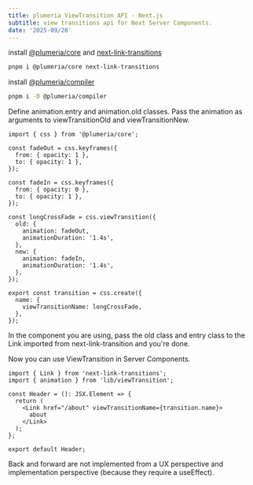 ```yaml
---
title: plumeria ViewTransition API - Next.js
subtitle: view transitions api for Next Server Components.
date: '2025-09/28'
---
```


install [@plumeria/core](https://plumeria.dev/docs/) and [next-link-transitions](https://www.npmjs.com/package/next-link-transitions/)

```sh
pnpm i @plumeria/core next-link-transitions
```

install [@plumeria/compiler](https://www.npmjs.com/package/@plumeria/compiler/)

```sh
pnpm i -D @plumeria/compiler
```

Define animation.entry and animation.old classes.
Pass the animation as arguments to viewTransitionOld and viewTransitionNew.

```tsx
import { css } from '@plumeria/core';

const fadeOut = css.keyframes({
  from: { opacity: 1 },
  to: { opacity: 1 },
});

const fadeIn = css.keyframes({
  from: { opacity: 0 },
  to: { opacity: 1 },
});

const longCrossFade = css.viewTransition({
  old: {
    animation: fadeOut,
    animationDuration: '1.4s',
  },
  new: {
    animation: fadeIn,
    animationDuration: '1.4s',
  },
});

export const transition = css.create({
  name: {
    viewTransitionName: longCrossFade,
  },
});
```

In the component you are using, pass the old class and entry class to the Link imported from next-link-transition and you're done.

Now you can use ViewTransition in Server Components.

```tsx
import { Link } from 'next-link-transitions';
import { animation } from 'lib/viewTransition';

const Header = (): JSX.Element => {
  return (
    <Link href="/about" viewTransitionName={transition.name}>
      about
    </Link>
  );
};

export default Header;
```

Back and forward are not implemented from a UX perspective and implementation perspective (because they require a useEffect).
